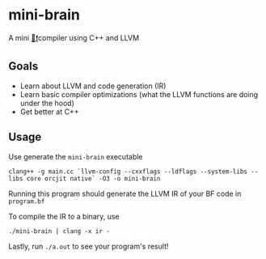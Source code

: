 # mini-brain
A mini [🧠❗](https://en.wikipedia.org/wiki/Brainfuck#:~:text=The%20language's%20name%20is%20a,the%20boundaries%20of%20computer%20programming.)compiler using C++ and LLVM

## Goals
- Learn about LLVM and code generation (IR)
- Learn basic compiler optimizations (what the LLVM functions are doing under the hood)
- Get better at C++

## Usage
Use generate the `mini-brain` executable
```console
clang++ -g main.cc `llvm-config --cxxflags --ldflags --system-libs --libs core orcjit native` -O3 -o mini-brain
```
Running this program should generate the LLVM IR of your BF code in `program.bf`

To compile the IR to a binary, use
```console
./mini-brain | clang -x ir -
```

Lastly, run `./a.out` to see your program's result!
